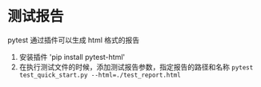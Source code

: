 # 测试报告

pytest 通过插件可以生成 html 格式的报告

1. 安装插件 'pip install pytest-html'
2. 在执行测试文件的时候，添加测试报告参数，指定报告的路径和名称
`pytest test_quick_start.py --html=./test_report.html`